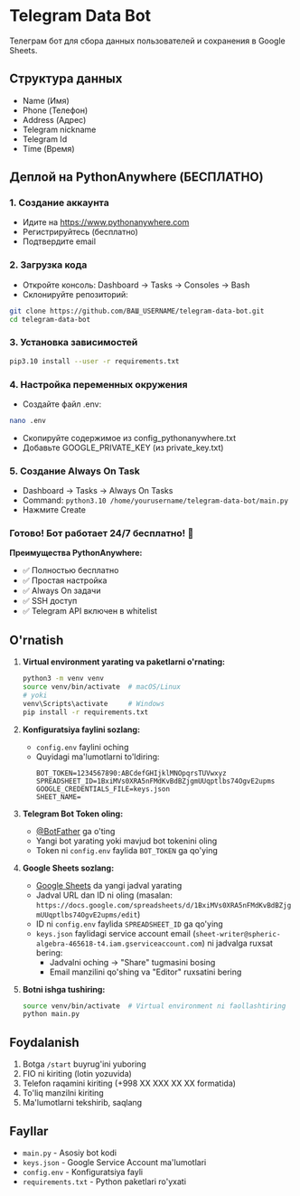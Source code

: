 # Telegram Data Bot

Телеграм бот для сбора данных пользователей и сохранения в Google Sheets.

## Структура данных
- Name (Имя)
- Phone (Телефон) 
- Address (Адрес)
- Telegram nickname
- Telegram Id
- Time (Время)

## Деплой на PythonAnywhere (БЕСПЛАТНО)

### 1. Создание аккаунта
- Идите на https://www.pythonanywhere.com
- Регистрируйтесь (бесплатно)
- Подтвердите email

### 2. Загрузка кода
- Откройте консоль: Dashboard → Tasks → Consoles → Bash
- Склонируйте репозиторий:
```bash
git clone https://github.com/ВАШ_USERNAME/telegram-data-bot.git
cd telegram-data-bot
```

### 3. Установка зависимостей
```bash
pip3.10 install --user -r requirements.txt
```

### 4. Настройка переменных окружения
- Создайте файл .env:
```bash
nano .env
```
- Скопируйте содержимое из config_pythonanywhere.txt
- Добавьте GOOGLE_PRIVATE_KEY (из private_key.txt)

### 5. Создание Always On Task
- Dashboard → Tasks → Always On Tasks
- Command: `python3.10 /home/yourusername/telegram-data-bot/main.py`
- Нажмите Create

### Готово! Бот работает 24/7 бесплатно! 🎉

**Преимущества PythonAnywhere:**
- ✅ Полностью бесплатно
- ✅ Простая настройка
- ✅ Always On задачи
- ✅ SSH доступ
- ✅ Telegram API включен в whitelist

## O'rnatish

1. **Virtual environment yarating va paketlarni o'rnating:**
   ```bash
   python3 -m venv venv
   source venv/bin/activate  # macOS/Linux
   # yoki
   venv\Scripts\activate     # Windows
   pip install -r requirements.txt
   ```

2. **Konfiguratsiya faylini sozlang:**
   - `config.env` faylini oching
   - Quyidagi ma'lumotlarni to'ldiring:
     ```
     BOT_TOKEN=1234567890:ABCdefGHIjklMNOpqrsTUVwxyz
     SPREADSHEET_ID=1BxiMVs0XRA5nFMdKvBdBZjgmUUqptlbs74OgvE2upms
     GOOGLE_CREDENTIALS_FILE=keys.json
     SHEET_NAME=
     ```

3. **Telegram Bot Token oling:**
   - [@BotFather](https://t.me/botfather) ga o'ting
   - Yangi bot yarating yoki mavjud bot tokenini oling
   - Token ni `config.env` faylida `BOT_TOKEN` ga qo'ying

4. **Google Sheets sozlang:**
   - [Google Sheets](https://sheets.google.com) da yangi jadval yarating
   - Jadval URL dan ID ni oling (masalan: `https://docs.google.com/spreadsheets/d/1BxiMVs0XRA5nFMdKvBdBZjgmUUqptlbs74OgvE2upms/edit`)
   - ID ni `config.env` faylida `SPREADSHEET_ID` ga qo'ying
   - `keys.json` faylidagi service account email (`sheet-writer@spheric-algebra-465618-t4.iam.gserviceaccount.com`) ni jadvalga ruxsat bering:
     - Jadvalni oching → "Share" tugmasini bosing
     - Email manzilini qo'shing va "Editor" ruxsatini bering

5. **Botni ishga tushiring:**
   ```bash
   source venv/bin/activate  # Virtual environment ni faollashtiring
   python main.py
   ```

## Foydalanish

1. Botga `/start` buyrug'ini yuboring
2. FIO ni kiriting (lotin yozuvida)
3. Telefon raqamini kiriting (+998 XX XXX XX XX formatida)
4. To'liq manzilni kiriting
5. Ma'lumotlarni tekshirib, saqlang

## Fayllar

- `main.py` - Asosiy bot kodi
- `keys.json` - Google Service Account ma'lumotlari
- `config.env` - Konfiguratsiya fayli
- `requirements.txt` - Python paketlari ro'yxati
